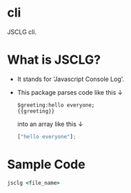 # cli

JSCLG cli.

# What is JSCLG?

- It stands for 'Javascript Console Log'.
- This package parses code like this ↓

  ```
  $greeting:hello everyone;
  {{greeting}}
  ```

  into an array like this ↓

  ```js
  ["hello everyone"];
  ```

# Sample Code

```bat
jsclg <file_name>
```
